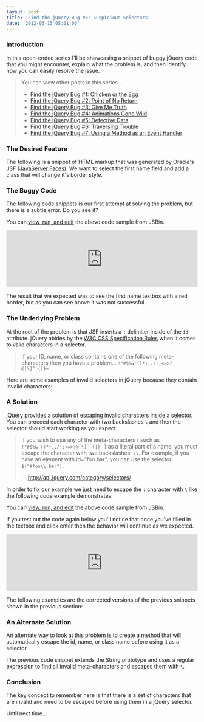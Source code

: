 ```yaml
---
layout: post
title: 'Find the jQuery Bug #8: Suspicious Selectors'
date: '2012-03-15 05:01:00'
---
```


<h3>
Introduction</h3>

In this open-ended series I'll be showcasing a snippet of buggy jQuery code that you might encounter, explain what the problem is, and then identify how you can easily resolve the issue.

<blockquote>
You can view other posts in this series...
<ul>
<li><a href="http://www.elijahmanor.com/2011/08/find-jquery-bug-1-chicken-or-egg.html">Find the jQuery Bug #1: Chicken or the Egg</a></li>
<li><a href="http://www.elijahmanor.com/2012/01/find-jquery-bug-2-point-of-no-return.html">Find the jQuery Bug #2: Point of No Return</a></li>
<li><a href="http://www.elijahmanor.com/2012/01/find-jquery-bug-3-give-me-truth.html">Find the jQuery Bug #3: Give Me Truth</a></li>
<li><a href="http://www.elijahmanor.com/2012/02/find-jquery-bug-4-animations-gone-wild.html">Find the jQuery Bug #4: Animations Gone Wild</a></li>
<li><a href="http://www.elijahmanor.com/2012/03/find-jquery-bug-5-defective-data.html">Find the jQuery Bug #5: Defective Data</a></li>
<li><a href="http://www.elijahmanor.com/2012/03/find-jquery-bug-6-traversing-trouble.html">Find the jQuery Bug #6: Traversing Trouble</a></li>
<li><a href="http://www.elijahmanor.com/2012/03/find-jquery-bug-7-using-method-as-event.html">Find the jQuery Bug #7: Using a Method as an Event Handler</a></li>
</ul>
</blockquote>

<h3>
The Desired Feature</h3>

The following is a snippet of HTML markup that was generated by Oracle's JSF (<a href="http://www.oracle.com/technetwork/java/javaee/javaserverfaces-139869.html">JavaServer Faces</a>). We want to select the first name field and add a class that will change it's border style.

<script src="https://gist.github.com/1964298.js?file=_snippet.html"></script>
<h3>
The Buggy Code</h3>

The following code snippets is our first attempt at solving the problem, but there is a subtle error. Do you see it?

<script src="https://gist.github.com/1964298.js?file=fiddle.js"></script>
You can <a href="http://jsfiddle.net/WU5Tz/">view, run, and edit</a> the above code sample from JSBin.

<iframe allowfullscreen="allowfullscreen" frameborder="0" src="http://jsfiddle.net/WU5Tz/embedded/result,js,html/presentation/" style="height: 150px; width: 100%;"></iframe>

The result that we expected was to see the first name textbox with a red border, but as you can see above it was not successful.

<h3>
The Underlying Problem</h3>

At the root of the problem is that JSF inserts a <code>:</code> delimiter inside of the <code>id</code> attribute. jQuery abides by the <a href="http://www.w3.org/TR/CSS21/syndata.html#value-def-identifier">W3C CSS Specification Rules</a> when it comes to valid characters in a selector. 

<blockquote>
If your ID, name, or class contains one of the following meta-characters then you have a problem... <code>!"#$%&'()*+,./:;<=>?@[\]^`{|}~</code></blockquote>

Here are some examples of invalid selectors in jQuery because they contain invalid characters:

<script src="https://gist.github.com/1964298.js?file=_snippet.js"></script>
<h3>
A Solution</h3>

jQuery provides a solution of escaping invalid characters inside a selector. You can proceed each character with two backslashes <code>\\</code> and then the selector should start working as you expect.

<blockquote>
If you wish to use any of the meta-characters ( such as <code>!"#$%&'()*+,./:;<=>?@[\]^`{|}~</code> ) as a literal part of a name, you must escape the character with two backslashes: <code>\\</code>. For example, if you have an element with id="foo.bar", you can use the selector <code>$("#foo\\.bar")</code>.

-- <a href="http://api.jquery.com/category/selectors/">http://api.jquery.com/category/selectors/</a></blockquote>

In order to fix our example we just need to escape the <code>:</code> character with <code>\\</code> like the following code example demonstrates.

<script src="https://gist.github.com/1964301.js?file=fiddle.js"></script>
You can <a href="http://jsfiddle.net/qTk6P/">view, run, and edit</a> the above code sample from JSBin.

If you test out the code again below you'll notice that once you've filled in the textbox and click enter then the behavior will continue as we expected.

<iframe allowfullscreen="allowfullscreen" frameborder="0" src="http://jsfiddle.net/qTk6P/embedded/result,js,html/presentation/" style="height: 150px; width: 100%;"></iframe>

The following examples are the corrected versions of the previous snippets shown in the previous section:

<script src="https://gist.github.com/1964301.js?file=_snippet.js"></script>
<h3>
An Alternate Solution</h3>

An alternate way to look at this problem is to create a method that will automatically escape the id, name, or class name before using it as a selector.

<script src="https://gist.github.com/1964301.js?file=escapeSelector.js"></script>
The previous code snippet extends the String prototype and uses a regular expression to find all invalid meta-characters and escapes them with <code>\\</code>.

<h3>
Conclusion</h3>

The key concept to remember here is that there is a set of characters that are invalid and need to be escaped before using them in a jQuery selector.

Until next time...